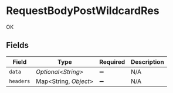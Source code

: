 # RequestBodyPostWildcardRes

OK


## Fields

| Field                  | Type                   | Required               | Description            |
| ---------------------- | ---------------------- | ---------------------- | ---------------------- |
| `data`                 | *Optional\<String>*    | :heavy_minus_sign:     | N/A                    |
| `headers`              | Map\<String, *Object*> | :heavy_minus_sign:     | N/A                    |